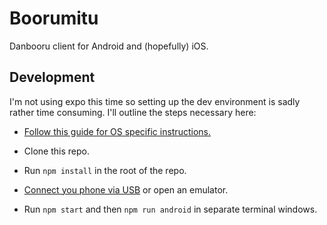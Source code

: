 # Boorumitu

Danbooru client for Android and (hopefully) iOS.

## Development

I'm not using expo this time so setting up the dev environment is sadly rather time consuming. I'll outline the steps necessary here:

* [Follow this guide for OS specific instructions.](https://reactnative.dev/docs/environment-setup)

* Clone this repo.

* Run `npm install` in the root of the repo.

* [Connect you phone via USB](https://reactnative.dev/docs/running-on-device) or open an emulator.

* Run `npm start` and then `npm run android` in separate terminal windows.